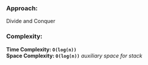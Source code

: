 ### Approach:
Divide and Conquer
​
### Complexity:
**Time Complexity: `O(log(n))`**\
**Space Complexity: `O(log(n))`** *auxiliary space for stack*